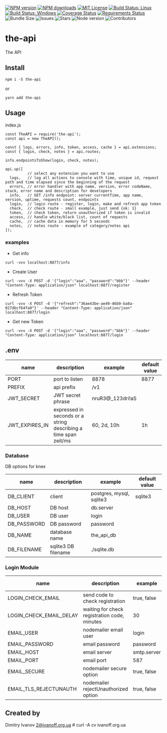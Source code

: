 [![NPM version][npm-version-image]][npm-url]
[![NPM downloads][npm-downloads-image]][npm-url]
[![MIT License][license-image]][license-url]
[![Build Status: Linux][travis-image]][travis-url]
[![Build Status: Windows][appveyor-image]][appveyor-url]
[![Coverage Status][coveralls-image]][coveralls-url]
[![Requirements Status][requires.io-image]][requires.io-url]
![Bundle Size][bundlesize-image]
![Issues][issues-image]
![Stars][stars-image]
![Node version][node-image]
![Contributors][contributors-image]

# the-api

The API

## Install

```npm i -S the-api```

or

```yarn add the-api```

## Usage

index.js
```
const TheAPI = require('the-api');
const api = new TheAPI();

const { logs, errors, info, token, access, cache } = api.extensions;
const { login, check, notes } = api.routes;

info.endpointsToShow(login, check, notes);

api.up([
          // select any extension you want to use
  logs,   // log all actions to console with time, unique id, request path and time elapsed since the beginning of the request
  errors, // error handler with app name, version, error codeName, stack, error name and description for developers
  info,   // GET /info endpoint: server currentTime, app name, version, uptime, requests count, endpoints
  login,  // login route - register, login, make and refresh app token
  check,  // check route - small example, just send {ok: 1}
  token,  // check token, return unauthorized if token is invalid
  access, // handle white/black list, count of requests
  cache,  // cache data in memory for 5 seconds
  notes,  // notes route - example of category/notes api
]);
```

### examples

- Get info

```
curl -vvv localhost:8877/info
```

- Create User

```
curl -vvv -X POST -d '{"login":"aaa", "password":"bbb"}' --header "Content-Type: application/json" localhost:8877/register
```

- Refresh Token

```
curl -vvv -X POST -d '{"refresh":"36ae43be-ae49-46b9-ba8a-027dbcf64fa0"}' --header "Content-Type: application/json" localhost:8877/login
```

- Get new Token

```
curl -vvv -X POST -d '{"login":"aaa", "password":"bbb"}' --header "Content-Type: application/json" localhost:8877/login
```

## .env

name | description | example | default value
-----|-------------|---------|--------------
PORT | port to listen | 8878 | 8877
PREFIX | api prefix | /v1 |
JWT_SECRET | JWT secret phrase | nruR3@_123dri!aS | <random uuid>
JWT_EXPIRES_IN | expressed in seconds or a string describing a time span zeit/ms | 60, 2d, 10h | 1h

### Database

DB options for knex

name | description | example | default value
-----|-------------|---------|--------------
DB_CLIENT | client | postgres, mysql, sqlite3 | sqlite3
DB_HOST | DB host | db.server |
DB_USER | DB user | login |
DB_PASSWORD | DB password | password |
DB_NAME | database name | the_api_db
DB_FILENAME | sqlite3 DB filename | ./sqlite.db

### Login Module

name | description | example | default value
-----|-------------|---------|--------------
LOGIN_CHECK_EMAIL | send code to check registration | true, false | false
LOGIN_CHECK_EMAIL_DELAY | waiting for check registration code, minutes | 30 | 60
EMAIL_USER | nodemailer email user | login |
EMAIL_PASSWORD | email password | password |
EMAIL_HOST | email server | smtp.server |
EMAIL_PORT | email port | 587 |
EMAIL_SECURE | nodemailer secure option | true, false |
EMAIL_TLS_REJECTUNAUTH | nodemailer rejectUnauthorized option | true, false |

## Created by

  Dimitry Ivanov <2@ivanoff.org.ua> # curl -A cv ivanoff.org.ua

[license-image]: http://img.shields.io/badge/license-MIT-blue.svg?style=flat
[license-url]: LICENSE

[npm-url]: https://npmjs.org/package/the-api
[npm-version-image]: http://img.shields.io/npm/v/the-api.svg?style=flat
[npm-downloads-image]: http://img.shields.io/npm/dm/the-api.svg?style=flat

[travis-url]: https://travis-ci.org/ivanoff/the-api
[travis-image]: https://travis-ci.org/ivanoff/the-api.svg?branch=master

[appveyor-url]: https://ci.appveyor.com/project/ivanoff/the-api/branch/master
[appveyor-image]: https://ci.appveyor.com/api/projects/status/lp3nhnam1eyyqh33/branch/master?svg=true

[coveralls-url]: https://coveralls.io/github/ivanoff/the-api?branch=master
[coveralls-image]: https://coveralls.io/repos/github/ivanoff/the-api/badge.svg?branch=master

[requires.io-url]: https://requires.io/github/ivanoff/the-api/requirements/?branch=master
[requires.io-image]: https://requires.io/github/ivanoff/the-api/requirements.svg?branch=master

[bundlesize-image]: https://img.shields.io/bundlephobia/min/the-api
[issues-image]: https://img.shields.io/github/issues/ivanoff/the-api
[stars-image]: https://img.shields.io/packagist/stars/ivanoff/the-api
[node-image]: https://img.shields.io/node/v/the-api
[contributors-image]: https://img.shields.io/github/contributors/ivanoff/the-api
